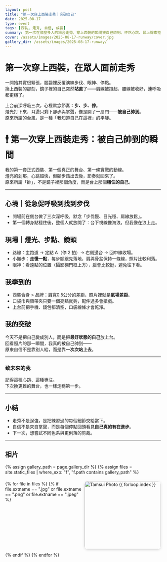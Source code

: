 ```yaml
---
layout: post
title: "第一次穿上西裝走秀｜突破自己"
date: 2025-08-17
type: event
tags: [西裝, 走秀, 自信, 成長]
summary: 第一次在那麼多人的場合走秀，穿上西裝的瞬間被自己帥到。怦然心跳、腎上腺素拉滿——原來勇敢踏出去，就會看到全新的自己。
cover: /assets/images/2025-08-17-runway/cover.jpg
gallery_dir: /assets/images/2025-08-17-runway/
---
```


# 第一次穿上西裝，在眾人面前走秀

一開始其實很緊張，腦袋裡反覆演練步伐、眼神、停點。  
換上西裝的那刻，鏡子裡的自己突然**站直**了——肩線被撐起、腰線被收好，連呼吸都更穩了。

上台前深呼吸三次，心裡默念節奏：**步、步、停**。  
燈光打下來，耳邊只剩下腳步與掌聲，像是開了一扇門——**被自己帥到**。  
原來所謂的台風，是一種「我知道自己在這裡」的平靜。


# 🕴️ 第一次穿上西裝走秀：被自己帥到的瞬間

我的第一套正式西裝、第一個真正的舞台、第一條實戰的動線。  
燈亮的剎那，心跳超快，但腳步踏出去後，節奏就回來了。  
原來所謂「帥」，不是鏡子裡那個角度，而是台上那個**穩住的自己**。

---

## 心境｜從急促呼吸到找到步伐
- 開場前在側台做了三次深呼吸，默念「步伐慢、目光穩、肩線放鬆」。  
- 第一個轉身點穩住後，整個人就放開了：台下視線像海浪，但我像在浪上走。

## 現場｜燈光、步點、鏡頭
- 路線：主跑道 → 定點 A（停 2 拍）→ 右側邊台 → 回中線收場。  
- 小撇步：**走慢一點**，每步腳跟先落地，肩與骨盆保持一條線，照片比較利落。  
- 眼神：看遠點的位置（攝影棚門框上方），臉會比較挺，避免往下看。

## 我學到的
- 西裝合身 > 品牌：肩寬0.5公分的差距，照片裡就是**氣場差距**。  
- 口袋巾與領帶夾只要一個亮點就夠，配件過多會搶戲。  
- 上台前把手機、錢包都清空，口袋線條才會乾淨。

## 我的突破
今天不是把自己變成別人，而是把**最好狀態的自己**放上台。  
回看照片的那一瞬間，我真的被自己帥到——  
原來自信不是靠別人給，而是靠**一次次站上去**。

---

### 致未來的我
記得這種心跳、這種專注。  
下次換更難的舞台，也一樣走穩第一步。

---

## 小結
- 走秀不是逞強，是把練習過的每個細節交給當下。  
- 自信不是來自掌聲，而是每個停點回頭看見**自己真的有在進步**。  
- 下一次，想嘗試不同色系與更俐落的剪裁。

---

## 相片

{% assign gallery_path = page.gallery_dir %}
{% assign files = site.static_files | where_exp: "f", "f.path contains gallery_path" %}

<div class="gallery">
  {% for file in files %}
    {% if file.extname == ".jpg" or file.extname == ".png" or file.extname == ".jpeg" %}
      <a href="{{ file.path | relative_url }}" target="_blank">
        <img src="{{ file.path | relative_url }}" alt="Tamsui Photo {{ forloop.index }}" loading="lazy">
      </a>
    {% endif %}
  {% endfor %}
</div>

<style>
.gallery {
  display: grid;
  grid-template-columns: repeat(auto-fit, minmax(240px, 1fr));
  gap: 10px;
  margin-top: 1.5em;
}
.gallery img {
  width: 100%;
  height: 220px;
  object-fit: cover;
  border-radius: 10px;
  transition: transform 0.3s ease;
  box-shadow: 0 2px 8px rgba(0,0,0,0.15);
}
.gallery img:hover {
  transform: scale(1.05);
}
</style>

